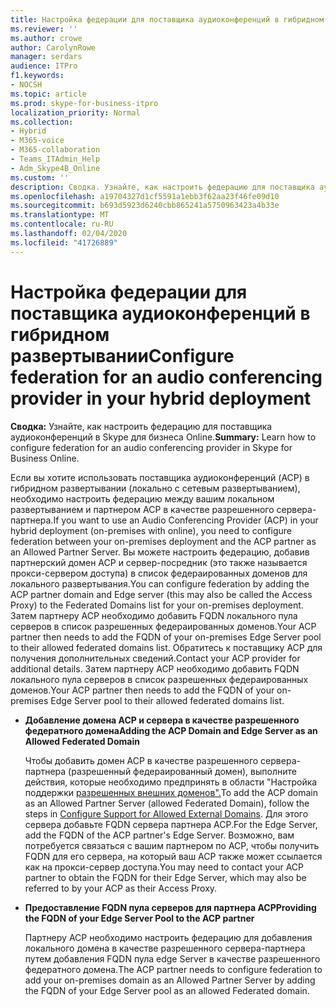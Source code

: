 ```yaml
---
title: Настройка федерации для поставщика аудиоконференций в гибридном развертывании
ms.reviewer: ''
ms.author: crowe
author: CarolynRowe
manager: serdars
audience: ITPro
f1.keywords:
- NOCSH
ms.topic: article
ms.prod: skype-for-business-itpro
localization_priority: Normal
ms.collection:
- Hybrid
- M365-voice
- M365-collaboration
- Teams_ITAdmin_Help
- Adm_Skype4B_Online
ms.custom: ''
description: Сводка. Узнайте, как настроить федерацию для поставщика аудиоконференций в Skype для бизнеса Online.
ms.openlocfilehash: a19704327d1cf5591a1ebb3f62aa23f46fe09d10
ms.sourcegitcommit: b693d5923d6240cbb865241a5750963423a4b33e
ms.translationtype: MT
ms.contentlocale: ru-RU
ms.lasthandoff: 02/04/2020
ms.locfileid: "41726889"
---
```

# <a name="configure-federation-for-an-audio-conferencing-provider-in-your-hybrid-deployment"></a><span data-ttu-id="58107-103">Настройка федерации для поставщика аудиоконференций в гибридном развертывании</span><span class="sxs-lookup"><span data-stu-id="58107-103">Configure federation for an audio conferencing provider in your hybrid deployment</span></span>

<span data-ttu-id="58107-104">**Сводка:** Узнайте, как настроить федерацию для поставщика аудиоконференций в Skype для бизнеса Online.</span><span class="sxs-lookup"><span data-stu-id="58107-104">**Summary:** Learn how to configure federation for an audio conferencing provider in Skype for Business Online.</span></span>

<span data-ttu-id="58107-105">Если вы хотите использовать поставщика аудиоконференций (ACP) в гибридном развертывании (локально с сетевым развертыванием), необходимо настроить федерацию между вашим локальном развертыванием и партнером ACP в качестве разрешенного сервера-партнера.</span><span class="sxs-lookup"><span data-stu-id="58107-105">If you want to use an Audio Conferencing Provider (ACP) in your hybrid deployment (on-premises with online), you need to configure federation between your on-premises deployment and the ACP partner as an Allowed Partner Server.</span></span> <span data-ttu-id="58107-106">Вы можете настроить федерацию, добавив партнерский домен ACP и сервер-посредник (это также называется прокси-сервером доступа) в список федераированных доменов для локального развертывания.</span><span class="sxs-lookup"><span data-stu-id="58107-106">You can configure federation by adding the ACP partner domain and Edge server (this may also be called the Access Proxy) to the Federated Domains list for your on-premises deployment.</span></span> <span data-ttu-id="58107-107">Затем партнеру ACP необходимо добавить FQDN локального пула серверов в список разрешенных федераированных доменов.</span><span class="sxs-lookup"><span data-stu-id="58107-107">Your ACP partner then needs to add the FQDN of your on-premises Edge Server pool to their allowed federated domains list.</span></span> <span data-ttu-id="58107-108">Обратитесь к поставщику ACP для получения дополнительных сведений.</span><span class="sxs-lookup"><span data-stu-id="58107-108">Contact your ACP provider for additional details.</span></span> <span data-ttu-id="58107-109">Затем партнеру ACP необходимо добавить FQDN локального пула серверов в список разрешенных федераированных доменов.</span><span class="sxs-lookup"><span data-stu-id="58107-109">Your ACP partner then needs to add the FQDN of your on-premises Edge Server pool to their allowed federated domains list.</span></span>

- <span data-ttu-id="58107-110">**Добавление домена ACP и сервера в качестве разрешенного федератного домена**</span><span class="sxs-lookup"><span data-stu-id="58107-110">**Adding the ACP Domain and Edge Server as an Allowed Federated Domain**</span></span>

    <span data-ttu-id="58107-111">Чтобы добавить домен ACP в качестве разрешенного сервера-партнера (разрешенный федераированный домен), выполните действия, которые необходимо предпринять в области "Настройка поддержки [разрешенных внешних доменов".](https://technet.microsoft.com/library/3ee6e175-986d-4c33-b03a-b9f93083dca6.aspx)</span><span class="sxs-lookup"><span data-stu-id="58107-111">To add the ACP domain as an Allowed Partner Server (allowed Federated Domain), follow the steps in [Configure Support for Allowed External Domains](https://technet.microsoft.com/library/3ee6e175-986d-4c33-b03a-b9f93083dca6.aspx).</span></span> <span data-ttu-id="58107-112">Для этого сервера добавьте FQDN сервера партнера ACP.</span><span class="sxs-lookup"><span data-stu-id="58107-112">For the Edge Server, add the FQDN of the ACP partner's Edge Server.</span></span> <span data-ttu-id="58107-113">Возможно, вам потребуется связаться с вашим партнером по ACP, чтобы получить FQDN для его сервера, на который ваш ACP также может ссылается как на прокси-сервер доступа.</span><span class="sxs-lookup"><span data-stu-id="58107-113">You may need to contact your ACP partner to obtain the FQDN for their Edge Server, which may also be referred to by your ACP as their Access Proxy.</span></span>

- <span data-ttu-id="58107-114">**Предоставление FQDN пула серверов для партнера ACP**</span><span class="sxs-lookup"><span data-stu-id="58107-114">**Providing the FQDN of your Edge Server Pool to the ACP partner**</span></span>

    <span data-ttu-id="58107-115">Партнеру ACP необходимо настроить федерацию для добавления локального домена в качестве разрешенного сервера-партнера путем добавления FQDN пула edge Server в качестве разрешенного федератного домена.</span><span class="sxs-lookup"><span data-stu-id="58107-115">The ACP partner needs to configure federation to add your on-premises domain as an Allowed Partner Server by adding the FQDN of your Edge Server pool as an allowed Federated domain.</span></span>


